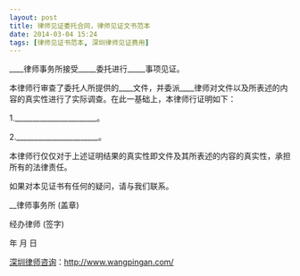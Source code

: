 ```yaml
---
layout: post
title: 律师见证委托合同，律师见证文书范本
date: 2014-03-04 15:24
tags: [律师见证书范本, 深圳律师见证费用]
---
```

____律师事务所接受_____委托进行_____事项见证。

本律师行审查了委托人所提供的____文件，并委派____律师对文件以及所表述的内容的真实性进行了实际调查。在此一基础上，本律师行证明如下：

1._______________________。

2._______________________。

本律师行仅仅对于上述证明结果的真实性即文件及其所表述的内容的真实性，承担所有的法律责任。

如果对本见证书有任何的疑问，请与我们联系。

__律师事务所
(盖章)

经办律师
(签字)

年 月 日

<a href="http://www.wangpingan.com/">深圳律师咨询</a>：<a href="http://www.wangpingan.com/">http://www.wangpingan.com/</a>

